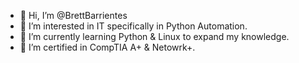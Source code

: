 - 👋 Hi, I’m @BrettBarrientes
- 👀 I’m interested in IT specifically in Python Automation.
- 🌱 I’m currently learning Python & Linux to expand my knowledge.
- 💞️ I’m certified in CompTIA A+ & Netowrk+.
